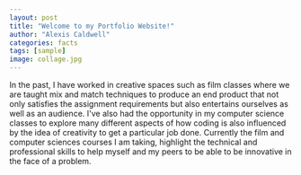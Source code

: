 ```yaml
---
layout: post
title: "Welcome to my Portfolio Website!"
author: "Alexis Caldwell"
categories: facts
tags: [sample]
image: collage.jpg
---
```


In the past, I have worked in creative spaces such as film classes where we are taught mix and match techniques to produce an end product that not only satisfies the assignment requirements but also entertains ourselves as well as an audience. I've also had the opportunity in my computer science classes to explore many different aspects of how coding is also influenced by the idea of creativity to get a particular job done. Currently the film and computer sciences courses I am taking, highlight the technical and professional skills to help myself and my peers to be able to be innovative in the face of a problem.

